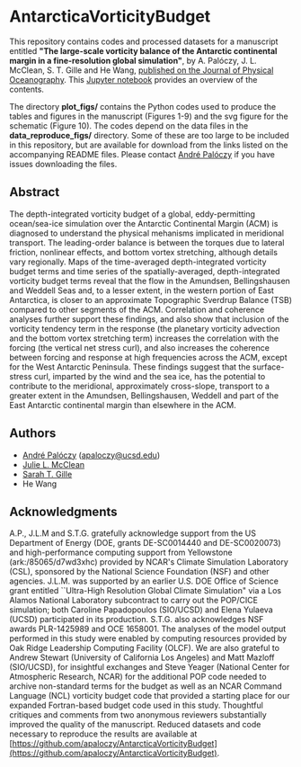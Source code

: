 # AntarcticaVorticityBudget

This repository contains codes and processed datasets for a manuscript entitled **"The large-scale vorticity balance of the Antarctic continental margin in a fine-resolution global simulation"**, by A. Palóczy, J. L. McClean, S. T. Gille and He Wang, [published on the Journal of Physical Oceanography](https://journals.ametsoc.org/jpo/article/doi/10.1175/JPO-D-19-0307.1/348316/The-large-scale-vorticity-balance-of-the-Antarctic). This [Jupyter notebook](https://nbviewer.jupyter.org/github/apaloczy/AntarcticaVorticityBudget/blob/master/index.ipynb) provides an overview of the contents.

The directory **plot_figs/** contains the Python codes used to produce the tables and figures in the manuscript (Figures 1-9) and the svg figure for the schematic (Figure 10). The codes depend on the data files in the **data_reproduce_figs/** directory. Some of these are too large to be included in this repository, but are available for download from the links listed on the accompanying README files. Please contact [André Palóczy](mailto:apaloczy@ucsd.edu) if you have issues downloading the files.

## Abstract
The depth-integrated vorticity budget of a global, eddy-permitting ocean/sea-ice simulation over the Antarctic Continental Margin (ACM) is diagnosed to understand the physical mehanisms implicated in meridional transport. The leading-order balance is between the torques due to lateral friction, nonlinear effects, and bottom vortex stretching, although details vary regionally. Maps of the time-averaged depth-integrated vorticity budget terms and time series of the spatially-averaged, depth-integrated vorticity budget terms reveal that the flow in the Amundsen, Bellingshausen and Weddell Seas and, to a lesser extent, in the western portion of East Antarctica, is closer to an approximate Topographic Sverdrup Balance (TSB) compared to other segments of the ACM. Correlation and coherence analyses further support these findings, and also show that inclusion of the vorticity tendency term in the response (the planetary vorticity advection and the bottom vortex stretching term) increases the correlation with the forcing (the vertical net stress curl), and also increases the coherence between forcing and response at high frequencies across the ACM, except for the West Antarctic Peninsula. These findings suggest that the surface-stress curl, imparted by the wind and the sea ice, has the potential to contribute to the meridional, approximately cross-slope, transport to a greater extent in the Amundsen, Bellingshausen, Weddell and part of the East Antarctic continental margin than elsewhere in the ACM.

## Authors
* [André Palóczy](http://scrippsscholars.ucsd.edu/apaloczy) (<apaloczy@ucsd.edu>)
* [Julie L. McClean](http://scrippsscholars.ucsd.edu/jmcclean)
* [Sarah T. Gille](http://scrippsscholars.ucsd.edu/sgille)
* He Wang

## Acknowledgments
A.P., J.L.M and S.T.G. gratefully acknowledge support from the US Department of Energy (DOE, grants DE-SC0014440 and DE-SC0020073) and high-performance computing support from Yellowstone (ark:/85065/d7wd3xhc) provided by NCAR's Climate Simulation Laboratory (CSL), sponsored by the National Science Foundation (NSF) and other agencies. J.L.M. was supported by an earlier U.S. DOE Office of Science grant entitled ``Ultra-High Resolution Global Climate Simulation" via a Los Alamos National Laboratory subcontract to carry out the POP/CICE simulation; both Caroline Papadopoulos (SIO/UCSD) and Elena Yulaeva (UCSD) participated in its production. S.T.G. also acknowledges NSF awards PLR-1425989 and OCE 1658001. The analyses of the model output performed in this study were enabled by computing resources provided by Oak Ridge Leadership Computing Facility (OLCF). We are also grateful to Andrew Stewart (University of California Los Angeles) and Matt Mazloff (SIO/UCSD), for insightful exchanges and Steve Yeager (National Center for Atmospheric Research, NCAR) for the additional POP code needed to archive non-standard terms for the budget as well as an NCAR Command Language (NCL) vorticity budget code that provided a starting place for our expanded Fortran-based budget code used in this study. Thoughtful critiques and comments from two anonymous reviewers substantially improved the quality of the manuscript. Reduced datasets and code necessary to reproduce the results are available at [https://github.com/apaloczy/AntarcticaVorticityBudget](https://github.com/apaloczy/AntarcticaVorticityBudget).
